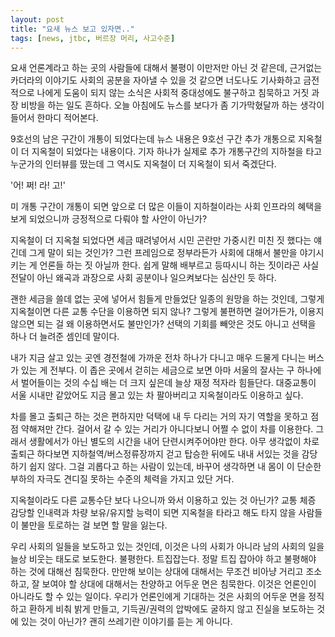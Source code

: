 ```yaml
---
layout: post
title: "요새 뉴스 보고 있자면.."
tags: [news, jtbc, 버르장 머리, 사고수준]
---
```


요새 언론계라고 하는 곳의 사람들에 대해서 불평이 이만저만 아닌 것 같은데, 근거없는 카더라의 이야기도 사회의 공분을 자아낼 수 있을 것 같으면 너도나도 기사화하고 금전적으로 나에게 도움이 되지 않는 소식은 사회적 중대성에도 불구하고 침묵하고 거짓 과장 비방을 하는 일도 흔하다. 오늘 아침에도 뉴스를 보다가 좀 기가막혔달까 하는 생각이 들어서 한마디 적어본다.

9호선의 남은 구간이 개통이 되었다는데 뉴스 내용은 9호선 구간 추가 개통으로 지옥철이 더 지옥철이 되었다는 내용이다. 기자 하나가 실제로 추가 개통구간의 지하철을 타고 누군가의 인터뷰를 땄는데 그 역시도 지옥철이 더 지옥철이 되서 죽겠단다. 

'어! 쩌! 라! 고!'

미 개통 구간이 개통이 되면 앞으로 더 많은 이들이 지하철이라는 사회 인프라의 혜택을 보게 되었으니까 긍정적으로 다뤄야 할 사안이 아닌가? 

지옥철이 더 지옥철 되었다면 세금 때려넣어서 시민 곤란만 가중시킨 미친 짓 했다는 얘긴데 그게 말이 되는 것인가? 그런 프레임으로 정부라든가 사회에 대해서 불만을 야기시키는 게 언론들 하는 짓 아닐까 한다. 쉽게 말해 배부르고 등따시니 하는 짓이라곤 사실 전달이 아닌 왜곡과 과장으로 사회 공분이나 일으켜보다는 심산인 듯 하다. 

괜한 세금을 쓸데 없는 곳에 넣어서 힘들게 만들었단 일종의 원망을 하는 것인데, 그렇게 지옥철이면 다른 교통 수단을 이용하면 되지 않나? 그렇게 불편하면 걸어가든가, 이용지 않으면 되는 걸 왜 이용하면서도 불만인가? 선택의 기회를 빼앗은 것도 아니고 선택을 하나 더 늘려준 셈인데 말이다. 

내가 지금 살고 있는 곳엔 경전철에 가까운 전차 하나가 다니고 매우 드물게 다니는 버스가 있는 게 전부다. 이 좁은 곳에서 걷히는 세금으로 보면 아마 서울의 잘사는 구 하나에서 벌어들이는 것의 수십 배는 더 크지 싶은데 늘상 재정 적자라 힘들단다. 대중교통이 서울 시내만 같았어도 지금 몰고 있는 차 팔아버리고 지옥철이라도 이용하고 싶다. 

차를 몰고 출퇴근 하는 것은 편하지만 덕택에 내 두 다리는 거의 자기 역할을 못하고 점점 약해져만 간다. 걸어서 갈 수 있는 거리가 아니다보니 어쩔 수 없이 차를 이용한다. 그래서 생활에서가 아닌 별도의 시간을 내어 단련시켜주어야만 한다. 아무 생각없이 차로 출퇴근 하다보면 지하철역/버스정류장까지 걷고 탑승한 뒤에도 내내 서있는 것을 감당하기 쉽지 않다. 그걸 괴롭다고 하는 사람이 있는데, 바꾸어 생각하면 내 몸이 이 단순한 부하의 자극도 견디질 못하는 수준의 체력을 가지고 있단 거다. 

지옥철이라도 다른 교통수단 보다 나으니까 와서 이용하고 있는 것 아닌가? 교통 체증 감당할 인내력과 차량 보유/유지할 능력이 되면 지옥철을 타라고 해도 타지 않을 사람들이 불만을 토로하는 걸 보면 할 말을 잃는다. 

우리 사회의 일들을 보도하고 있는 것인데, 이것은 나의 사회가 아니라 남의 사회의 일을 늘상 비웃는 태도로 보도한다. 불평한다. 트집잡는다. 정말 트집 잡아야 하고 불평해야 하는 것에 대해선 침묵한다. 만만해 보이는 상대에 대해서는 무조건 비아냥 거리고 조소하고, 잘 보여야 할 상대에 대해서는 찬양하고 어두운 면은 침묵한다. 이것은 언론인이 아니라도 할 수 있는 일이다. 우리가 언론인에게 기대하는 것은 사회의 어두운 면을 정직하고 환하게 비춰 밝게 만들고, 기득권/권력의 압박에도 굴하지 않고 진실을 보도하는 것에 있는 것이 아닌가? 괜히 쓰레기란 이야기를 듣는 게 아니다. 